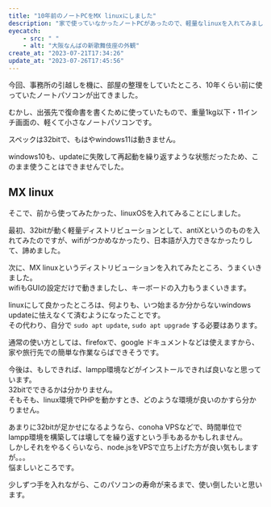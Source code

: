 ```yaml
---
title: "10年前のノートPCをMX linuxにしました"
description: "家で使っていなかったノートPCがあったので、軽量なlinuxを入れてみました。今のところ快適です。"
eyecatch: 
    - src: " "
    - alt: "大阪なんばの新歌舞伎座の外観"
create_at: "2023-07-21T17:34:26"
update_at: "2023-07-26T17:45:56"
---
```


今回、事務所の引越しを機に、部屋の整理をしていたところ、10年くらい前に使っていたノートパソコンが出てきました。

むかし、出張先で復命書を書くために使っていたもので、重量1kg以下・11インチ画面の、軽くて小さなノートパソコンです。

スペックは32bitで、もはやwindows11は動きません。

windows10も、updateに失敗して再起動を繰り返すような状態だったため、このまま使うことはできませんでした。

## MX linux

そこで、前から使ってみたかった、linuxOSを入れてみることにしました。

最初、32bitが動く軽量ディストリビューションとして、antiXというのものを入れてみたのですが、wifiがつかめなかったり、日本語が入力できなかったりして、諦めました。

次に、MX linuxというディストリビューションを入れてみたところ、うまくいきました。  
wifiもGUIの設定だけで動きましたし、キーボードの入力もうまくいきます。

linuxにして良かったところは、何よりも、いつ始まるか分からないwindows updateに怯えなくて済むようになったことです。  
その代わり、自分で `sudo apt update`, `sudo apt upgrade` する必要はあります。

通常の使い方としては、firefoxで、google ドキュメントなどは使えますから、家や旅行先での簡単な作業ならばできそうです。

今後は、もしできれば、lampp環境などがインストールできれば良いなと思っています。  
32bitでできるかは分かりません。  
そもそも、linux環境でPHPを動かすとき、どのような環境が良いのかすら分かりません。

あまりに32bitが足かせになるようなら、conoha VPSなどで、時間単位でlampp環境を構築しては壊してを繰り返すという手もあるかもしれません。  
しかしそれをやるくらいなら、node.jsをVPSで立ち上げた方が良い気もしますが。。。  
悩ましいところです。

少しずつ手を入れながら、このパソコンの寿命が来るまで、使い倒したいと思います。
